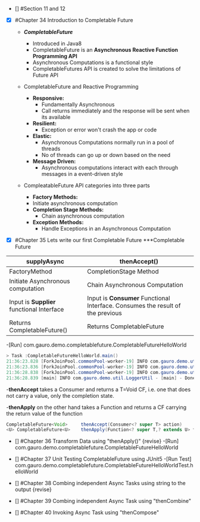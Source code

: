 - [] #Section 11 and 12
- [x] #Chapter 34 Introduction to Completable Future
  - ***CompletableFuture***
    - Introduced in Java8
    - CompletableFuture is an **Asynchronous Reactive Function Programming API**
    - Asynchronous Computations is a functional style
    - CompletableFutures API is created to solve the limitations of Future API
   
  - CompletableFuture and Reactive Programming
    - **Responsive:**
      - Fundamentally Asynchronous
      - Call returns immediately and the response will be sent when its available 
    - **Resilient:**
      - Exception or error won't crash the app or code
    - **Elastic:**
        - Asynchronous Computations normally run in a pool of threads
        - No of threads can go up or down based on the need
    - **Message Driven:**
        - Asynchronous computations interact with each through messages in a event-driven style
      
  - CompleatableFuture  API categories into three parts
    - **Factory Methods:**
    - Initiate asynchronous computation
    - **Completion Stage Methods:**
        - Chain asynchronous computation
    - **Exception Methods:**
        - Handle Exceptions in an Asynchronous Computation
    
- [x] #Chapter 35 Lets write our first Completable Future
***Completable Future 
  
|supplyAsync|thenAccept()|
|-----------|------------|
|FactoryMethod|CompletionStage Method|
|Initiate Asynchronous computation|Chain Asynchronous Computation|
|Input is **Supplier** functional Interface|Input is **Consumer** Functional Interface. Consumes the result of the previous|
|Returns CompletableFuture<T>()|Returns CompletableFuture<Void>|


  -[Run] com.gauro.demo.completablefuture.CompletableFutureHelloWorld 
```Java
> Task :CompletableFutureHelloWorld.main()
21:36:23.828 [ForkJoinPool.commonPool-worker-19] INFO com.gauro.demo.util.LoggerUtil - [ForkJoinPool.commonPool-worker-19] - inside helloWorld
21:36:23.836 [ForkJoinPool.commonPool-worker-19] INFO com.gauro.demo.util.LoggerUtil - [ForkJoinPool.commonPool-worker-19] - upper case result:HELLO WORLD
21:36:28.838 [ForkJoinPool.commonPool-worker-19] INFO com.gauro.demo.util.LoggerUtil - [ForkJoinPool.commonPool-worker-19] - Lower case result:hello world
21:36:28.839 [main] INFO com.gauro.demo.util.LoggerUtil - [main] - Done

```
   -**thenAccept** takes a Consumer and returns a T=Void CF, i.e. one that does not carry a value, only the completion state.

   -**thenApply** on the other hand takes a Function and returns a CF carrying the return value of the function
```java
CompletableFuture<Void>     thenAccept(Consumer<? super T> action)
<U> CompletableFuture<U>    thenApply(Function<? super T,? extends U> fn)
```

- [] #Chapter 36 Transform Data using  "thenApply()"
  {revise}
  -[Run] com.gauro.demo.completablefuture.CompletableFutureHelloWorld
  
- [] #Chapter 37 Unit Testing CompletableFuture using JUnit5
  -[Run Test] com.gauro.demo.completablefuture.CompletableFutureHelloWorldTest.helloWorld
  
- [] #Chapter 38 Combing independent Async Tasks using string to the output
  {revise}
- [] #Chapter 39 Combing independent Async Task using "thenCombine"

- [] #Chapter 40 Invoking Async Task using "thenCompose"